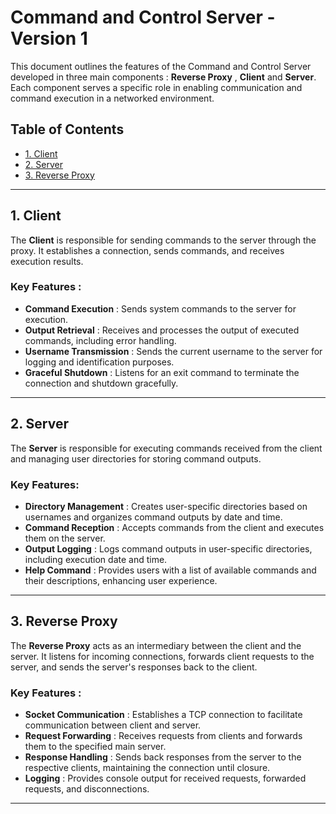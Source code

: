 # Command and Control Server - Version 1

This document outlines the features of the Command and Control Server developed in three main components : **Reverse Proxy** , **Client** and **Server**. Each component serves a specific role in enabling communication and command execution in a networked environment.

## Table of Contents
- [1. Client](#1-client)
- [2. Server](#2-server)
- [3. Reverse Proxy](#3-reverse-proxy)

---

## 1. Client

The **Client** is responsible for sending commands to the server through the proxy. It establishes a connection, sends commands, and receives execution results.

### Key Features :
- **Command Execution** : Sends system commands to the server for execution.
- **Output Retrieval** : Receives and processes the output of executed commands, including error handling.
- **Username Transmission** : Sends the current username to the server for logging and identification purposes.
- **Graceful Shutdown** : Listens for an exit command to terminate the connection and shutdown gracefully.

---

## 2. Server

The **Server** is responsible for executing commands received from the client and managing user directories for storing command outputs.

### Key Features:
- **Directory Management** : Creates user-specific directories based on usernames and organizes command outputs by date and time.
- **Command Reception** : Accepts commands from the client and executes them on the server.
- **Output Logging** : Logs command outputs in user-specific directories, including execution date and time.
- **Help Command** : Provides users with a list of available commands and their descriptions, enhancing user experience.

---

## 3. Reverse Proxy

The **Reverse Proxy** acts as an intermediary between the client and the server. It listens for incoming connections, forwards client requests to the server, and sends the server's responses back to the client.

### Key Features :
- **Socket Communication** : Establishes a TCP connection to facilitate communication between client and server.
- **Request Forwarding** : Receives requests from clients and forwards them to the specified main server.
- **Response Handling** : Sends back responses from the server to the respective clients, maintaining the connection until closure.
- **Logging** : Provides console output for received requests, forwarded requests, and disconnections.


---
